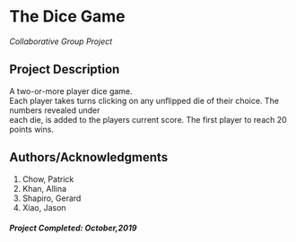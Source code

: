 # The Dice Game
*Collaborative Group Project*

## Project Description
A two-or-more player dice game.</br>
Each player takes turns clicking on any unflipped die of their choice. The numbers revealed under</br>
each die, is added to the players current score. The first player to reach 20 points wins.

## Authors/Acknowledgments
1. Chow, Patrick
2. Khan, Allina
3. Shapiro, Gerard
4. Xiao, Jason

##### Project Completed: October,2019
